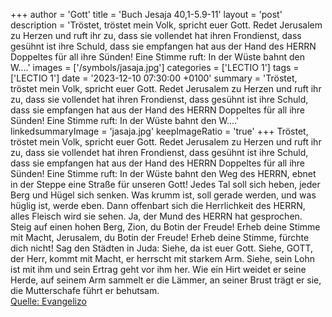 +++
author = 'Gott'
title = 'Buch Jesaja 40,1-5.9-11'
layout = 'post'
description = 'Tröstet, tröstet mein Volk, spricht euer Gott. Redet Jerusalem zu Herzen und ruft ihr zu, dass sie vollendet hat ihren Frondienst, dass gesühnt ist ihre Schuld, dass sie empfangen hat aus der Hand des HERRN Doppeltes für all ihre Sünden! Eine Stimme ruft: In der Wüste bahnt den W....'
images = ['/symbols/jasaja.jpg']
categories = ['LECTIO 1']
tags = ['LECTIO 1']
date = '2023-12-10 07:30:00 +0100'
summary = 'Tröstet, tröstet mein Volk, spricht euer Gott. Redet Jerusalem zu Herzen und ruft ihr zu, dass sie vollendet hat ihren Frondienst, dass gesühnt ist ihre Schuld, dass sie empfangen hat aus der Hand des HERRN Doppeltes für all ihre Sünden! Eine Stimme ruft: In der Wüste bahnt den W....'
linkedsummaryImage = 'jasaja.jpg'
keepImageRatio = 'true'
+++
Tröstet, tröstet mein Volk, spricht euer Gott.
Redet Jerusalem zu Herzen und ruft ihr zu, dass sie vollendet hat ihren Frondienst, dass gesühnt ist ihre Schuld, dass sie empfangen hat aus der Hand des HERRN Doppeltes für all ihre Sünden!
Eine Stimme ruft: In der Wüste bahnt den Weg des HERRN, ebnet in der Steppe eine Straße für unseren Gott!
Jedes Tal soll sich heben, jeder Berg und Hügel sich senken.<!--more--> Was krumm ist, soll gerade werden, und was hüglig ist, werde eben.
Dann offenbart sich die Herrlichkeit des HERRN, alles Fleisch wird sie sehen. Ja, der Mund des HERRN hat gesprochen.
Steig auf einen hohen Berg, Zion, du Botin der Freude! Erheb deine Stimme mit Macht, Jerusalem, du Botin der Freude! Erheb deine Stimme, fürchte dich nicht! Sag den Städten in Juda: Siehe, da ist euer Gott.
Siehe, GOTT, der Herr, kommt mit Macht, er herrscht mit starkem Arm. Siehe, sein Lohn ist mit ihm und sein Ertrag geht vor ihm her.
Wie ein Hirt weidet er seine Herde, auf seinem Arm sammelt er die Lämmer, an seiner Brust trägt er sie, die Mutterschafe führt er behutsam.<br> [Quelle: Evangelizo](https://evangeliumtagfuertag.org/DE/gospel)